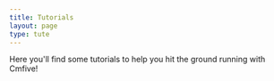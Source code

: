 ```yaml
---
title: Tutorials
layout: page
type: tute
---
```


Here you'll find some tutorials to help you hit the ground running with Cmfive!